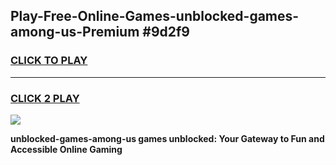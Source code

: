 
## Play-Free-Online-Games-unblocked-games-among-us-Premium #9d2f9
<h3>
<a href="https://premium.freeplayer.one?title=unblocked-games-among-us&ref=8M">CLICK TO PLAY</a></h3>
<hr>

<h3>
<a href="https://premium.freeplayer.one?title=unblocked-games-among-us&ref=8M">CLICK 2 PLAY</a>
  
</h3>

<a href="https://premium.freeplayer.one?title=unblocked-games-among-us&ref=8M"><img src="https://clearcache.store/games.png"></a>


**unblocked-games-among-us games unblocked: Your Gateway to Fun and Accessible Online Gaming**
